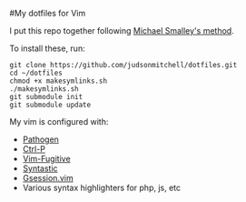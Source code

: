 #My dotfiles for Vim

I put this repo together following [Michael Smalley's method](http://blog.smalleycreative.com/tutorials/using-git-and-github-to-manage-your-dotfiles/).

To install these, run:

    git clone https://github.com/judsonmitchell/dotfiles.git
    cd ~/dotfiles
    chmod +x makesymlinks.sh
    ./makesymlinks.sh
    git submodule init
    git submodule update

My vim is configured with:

* [Pathogen](https://github.com/tpope/vim-pathogen)
* [Ctrl-P](https://github.com/kien/ctrlp.vim)
* [Vim-Fugitive](https://github.com/tpope/vim-fugitive)
* [Syntastic](https://github.com/scrooloose/syntastic)
* [Gsession.vim](https://github.com/c9s/gsession.vim) 
* Various syntax highlighters for php, js, etc
